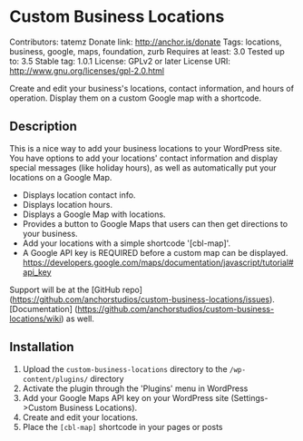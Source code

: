 # Custom Business Locations #
Contributors: tatemz
Donate link: http://anchor.is/donate
Tags: locations, business, google, maps, foundation, zurb
Requires at least: 3.0
Tested up to: 3.5
Stable tag: 1.0.1
License: GPLv2 or later
License URI: http://www.gnu.org/licenses/gpl-2.0.html

Create and edit your business's locations, contact information, and hours of operation. Display them on a custom Google map with a shortcode.

## Description ##
This is a nice way to add your business locations to your WordPress site. You have options to add your locations' contact information and display special messages (like holiday hours), as well as automatically put your locations on a Google Map.

* Displays location contact info.
* Displays location hours.
* Displays a Google Map with locations.
* Provides a button to Google Maps that users can then get directions to your business.
* Add your locations with a simple shortcode '[cbl-map]'.
* A Google API key is REQUIRED before a custom map can be displayed. <https://developers.google.com/maps/documentation/javascript/tutorial#api_key>

Support will be at the [GitHub repo] (https://github.com/anchorstudios/custom-business-locations/issues). [Documentation] (https://github.com/anchorstudios/custom-business-locations/wiki) as well.


## Installation ##

1. Upload the `custom-business-locations` directory to the `/wp-content/plugins/` directory
1. Activate the plugin through the 'Plugins' menu in WordPress
1. Add your Google Maps API key on your WordPress site (Settings->Custom Business Locations).
1. Create and edit your locations.
1. Place the `[cbl-map]` shortcode in your pages or posts

